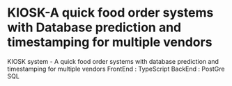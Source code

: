 # KIOSK-A quick food order systems with Database prediction and timestamping for multiple vendors 
KIOSK system - A quick food order systems with database prediction and timestamping for multiple vendors 
FrontEnd : TypeScript
BackEnd : PostGre SQL
